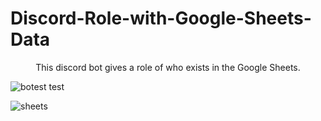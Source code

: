 # Discord-Role-with-Google-Sheets-Data
 <p align = "center"> This discord bot gives a role of who exists in the Google Sheets.</p>
 
 
![botest test](https://user-images.githubusercontent.com/70581331/183676543-b2c2d8db-da41-479f-b2c2-b9212cfc30d8.png)



![sheets](https://user-images.githubusercontent.com/70581331/183676568-0f03c4e1-07ed-4ce1-ad3d-8a2626138121.png)
